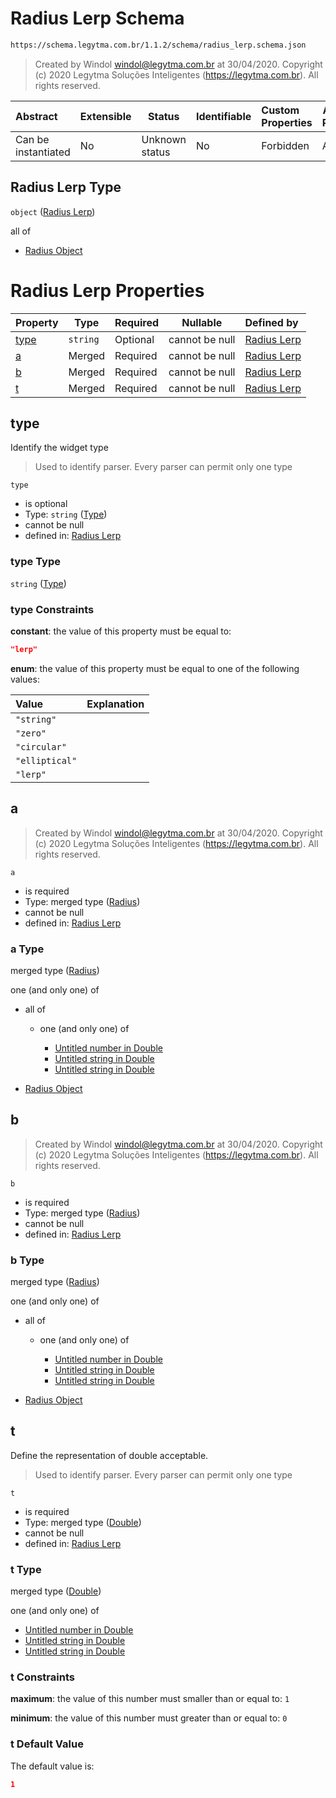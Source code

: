 # Radius Lerp Schema

```txt
https://schema.legytma.com.br/1.1.2/schema/radius_lerp.schema.json
```




> Created by Windol [windol@legytma.com.br](mailto:windol@legytma.com.br) at 30/04/2020.
> Copyright (c) 2020 Legytma Soluções Inteligentes (<https://legytma.com.br>). All rights reserved.
>

| Abstract            | Extensible | Status         | Identifiable | Custom Properties | Additional Properties | Access Restrictions | Defined In                                                                          |
| :------------------ | ---------- | -------------- | ------------ | :---------------- | --------------------- | ------------------- | ----------------------------------------------------------------------------------- |
| Can be instantiated | No         | Unknown status | No           | Forbidden         | Allowed               | none                | [radius_lerp.schema.json](../schema/radius_lerp.schema.json) |

## Radius Lerp Type

`object` ([Radius Lerp](radius_lerp.md))

all of

-   [Radius Object](radius-oneof-radius-object.md)

# Radius Lerp Properties

| Property      | Type     | Required | Nullable       | Defined by                                                                                                                               |
| :------------ | -------- | -------- | -------------- | :--------------------------------------------------------------------------------------------------------------------------------------- |
| [type](#type) | `string` | Optional | cannot be null | [Radius Lerp](widget-definitions-type.md)     |
| [a](#a)       | Merged   | Required | cannot be null | [Radius Lerp](border_radius_all-properties-radius.md) |
| [b](#b)       | Merged   | Required | cannot be null | [Radius Lerp](border_radius_all-properties-radius.md) |
| [t](#t)       | Merged   | Required | cannot be null | [Radius Lerp](app_bar_theme-properties-double.md)     |

## type

Identify the widget type


> Used to identify parser. Every parser can permit only one type
>

`type`

-   is optional
-   Type: `string` ([Type](widget-definitions-type.md))
-   cannot be null
-   defined in: [Radius Lerp](widget-definitions-type.md)

### type Type

`string` ([Type](widget-definitions-type.md))

### type Constraints

**constant**: the value of this property must be equal to:

```json
"lerp"
```

**enum**: the value of this property must be equal to one of the following values:

| Value          | Explanation |
| :------------- | ----------- |
| `"string"`     |             |
| `"zero"`       |             |
| `"circular"`   |             |
| `"elliptical"` |             |
| `"lerp"`       |             |

## a




> Created by Windol [windol@legytma.com.br](mailto:windol@legytma.com.br) at 30/04/2020.
> Copyright (c) 2020 Legytma Soluções Inteligentes (<https://legytma.com.br>). All rights reserved.
>

`a`

-   is required
-   Type: merged type ([Radius](border_radius_all-properties-radius.md))
-   cannot be null
-   defined in: [Radius Lerp](border_radius_all-properties-radius.md)

### a Type

merged type ([Radius](border_radius_all-properties-radius.md))

one (and only one) of

-   all of

    -   one (and only one) of

        -   [Untitled number in Double](double-definitions-doublenumber.md)
        -   [Untitled string in Double](double-definitions-doublestring.md)
        -   [Untitled string in Double](double-definitions-doubleenum.md)
-   [Radius Object](radius-oneof-radius-object.md)

## b




> Created by Windol [windol@legytma.com.br](mailto:windol@legytma.com.br) at 30/04/2020.
> Copyright (c) 2020 Legytma Soluções Inteligentes (<https://legytma.com.br>). All rights reserved.
>

`b`

-   is required
-   Type: merged type ([Radius](border_radius_all-properties-radius.md))
-   cannot be null
-   defined in: [Radius Lerp](border_radius_all-properties-radius.md)

### b Type

merged type ([Radius](border_radius_all-properties-radius.md))

one (and only one) of

-   all of

    -   one (and only one) of

        -   [Untitled number in Double](double-definitions-doublenumber.md)
        -   [Untitled string in Double](double-definitions-doublestring.md)
        -   [Untitled string in Double](double-definitions-doubleenum.md)
-   [Radius Object](radius-oneof-radius-object.md)

## t

Define the representation of double acceptable.


> Used to identify parser. Every parser can permit only one type
>

`t`

-   is required
-   Type: merged type ([Double](app_bar_theme-properties-double.md))
-   cannot be null
-   defined in: [Radius Lerp](app_bar_theme-properties-double.md)

### t Type

merged type ([Double](app_bar_theme-properties-double.md))

one (and only one) of

-   [Untitled number in Double](double-definitions-doublenumber.md)
-   [Untitled string in Double](double-definitions-doublestring.md)
-   [Untitled string in Double](double-definitions-doubleenum.md)

### t Constraints

**maximum**: the value of this number must smaller than or equal to: `1`

**minimum**: the value of this number must greater than or equal to: `0`

### t Default Value

The default value is:

```json
1
```

